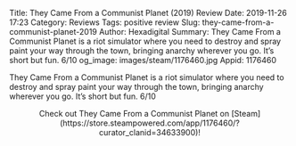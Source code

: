 Title: They Came From a Communist Planet (2019) Review
Date: 2019-11-26 17:23
Category: Reviews
Tags: positive review
Slug: they-came-from-a-communist-planet-2019
Author: Hexadigital
Summary: They Came From a Communist Planet is a riot simulator where you need to destroy and spray paint your way through the town, bringing anarchy wherever you go. It’s short but fun. 6/10
og_image: images/steam/1176460.jpg
Appid: 1176460

They Came From a Communist Planet is a riot simulator where you need to destroy and spray paint your way through the town, bringing anarchy wherever you go. It’s short but fun. 6/10

<center>Check out They Came From a Communist Planet on [Steam](https://store.steampowered.com/app/1176460/?curator_clanid=34633900)!</center>
